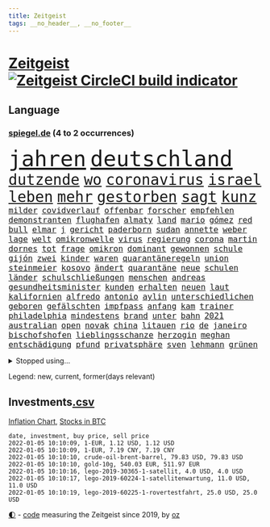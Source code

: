 ```yaml
---
title: Zeitgeist
tags: __no_header__, __no_footer__
---
```


# [Zeitgeist](https://oliz.io/zeitgeist/) [![Zeitgeist CircleCI build indicator](https://circleci.com/gh/ooz/zeitgeist.svg?style=shield)](https://circleci.com/gh/ooz/zeitgeist)

## Language

<h3><a href="https://www.spiegel.de" target="_blank">spiegel.de</a> (4 to 2 occurrences)</h3>
<p style="font-family:monospace">
<span style="font-size:32pt"><a href="news_links.html#jahren" class="current">jahren</a></span>
<span style="font-size:32pt"><a href="news_links.html#deutschland" class="current">deutschland</a></span>
<br>
<span style="font-size:22pt"><a href="news_links.html#dutzende" class="current">dutzende</a></span>
<span style="font-size:22pt"><a href="news_links.html#wo" class="current">wo</a></span>
<span style="font-size:22pt"><a href="news_links.html#coronavirus" class="current">coronavirus</a></span>
<span style="font-size:22pt"><a href="news_links.html#israel" class="current">israel</a></span>
<span style="font-size:22pt"><a href="news_links.html#leben" class="current">leben</a></span>
<span style="font-size:22pt"><a href="news_links.html#mehr" class="current">mehr</a></span>
<span style="font-size:22pt"><a href="news_links.html#gestorben" class="current">gestorben</a></span>
<span style="font-size:22pt"><a href="news_links.html#sagt" class="current">sagt</a></span>
<span style="font-size:22pt"><a href="news_links.html#kunz" class="new">kunz</a></span>
<br>
<span style="font-size:12pt"><a href="news_links.html#milder" class="current">milder</a></span>
<span style="font-size:12pt"><a href="news_links.html#covidverlauf" class="new">covidverlauf</a></span>
<span style="font-size:12pt"><a href="news_links.html#offenbar" class="current">offenbar</a></span>
<span style="font-size:12pt"><a href="news_links.html#forscher" class="current">forscher</a></span>
<span style="font-size:12pt"><a href="news_links.html#empfehlen" class="current">empfehlen</a></span>
<span style="font-size:12pt"><a href="news_links.html#demonstranten" class="current">demonstranten</a></span>
<span style="font-size:12pt"><a href="news_links.html#flughafen" class="current">flughafen</a></span>
<span style="font-size:12pt"><a href="news_links.html#almaty" class="new">almaty</a></span>
<span style="font-size:12pt"><a href="news_links.html#land" class="current">land</a></span>
<span style="font-size:12pt"><a href="news_links.html#mario" class="current">mario</a></span>
<span style="font-size:12pt"><a href="news_links.html#gómez" class="new">gómez</a></span>
<span style="font-size:12pt"><a href="news_links.html#red" class="current">red</a></span>
<span style="font-size:12pt"><a href="news_links.html#bull" class="current">bull</a></span>
<span style="font-size:12pt"><a href="news_links.html#elmar" class="current">elmar</a></span>
<span style="font-size:12pt"><a href="news_links.html#j" class="current">j</a></span>
<span style="font-size:12pt"><a href="news_links.html#gericht" class="current">gericht</a></span>
<span style="font-size:12pt"><a href="news_links.html#paderborn" class="current">paderborn</a></span>
<span style="font-size:12pt"><a href="news_links.html#sudan" class="current">sudan</a></span>
<span style="font-size:12pt"><a href="news_links.html#annette" class="current">annette</a></span>
<span style="font-size:12pt"><a href="news_links.html#weber" class="current">weber</a></span>
<span style="font-size:12pt"><a href="news_links.html#lage" class="current">lage</a></span>
<span style="font-size:12pt"><a href="news_links.html#welt" class="current">welt</a></span>
<span style="font-size:12pt"><a href="news_links.html#omikronwelle" class="current">omikronwelle</a></span>
<span style="font-size:12pt"><a href="news_links.html#virus" class="current">virus</a></span>
<span style="font-size:12pt"><a href="news_links.html#regierung" class="current">regierung</a></span>
<span style="font-size:12pt"><a href="news_links.html#corona" class="current">corona</a></span>
<span style="font-size:12pt"><a href="news_links.html#martin" class="current">martin</a></span>
<span style="font-size:12pt"><a href="news_links.html#dornes" class="new">dornes</a></span>
<span style="font-size:12pt"><a href="news_links.html#tot" class="current">tot</a></span>
<span style="font-size:12pt"><a href="news_links.html#frage" class="current">frage</a></span>
<span style="font-size:12pt"><a href="news_links.html#omikron" class="current">omikron</a></span>
<span style="font-size:12pt"><a href="news_links.html#dominant" class="new">dominant</a></span>
<span style="font-size:12pt"><a href="news_links.html#gewonnen" class="current">gewonnen</a></span>
<span style="font-size:12pt"><a href="news_links.html#schule" class="current">schule</a></span>
<span style="font-size:12pt"><a href="news_links.html#gijón" class="new">gijón</a></span>
<span style="font-size:12pt"><a href="news_links.html#zwei" class="current">zwei</a></span>
<span style="font-size:12pt"><a href="news_links.html#kinder" class="current">kinder</a></span>
<span style="font-size:12pt"><a href="news_links.html#waren" class="current">waren</a></span>
<span style="font-size:12pt"><a href="news_links.html#quarantäneregeln" class="current">quarantäneregeln</a></span>
<span style="font-size:12pt"><a href="news_links.html#union" class="current">union</a></span>
<span style="font-size:12pt"><a href="news_links.html#steinmeier" class="current">steinmeier</a></span>
<span style="font-size:12pt"><a href="news_links.html#kosovo" class="current">kosovo</a></span>
<span style="font-size:12pt"><a href="news_links.html#ändert" class="current">ändert</a></span>
<span style="font-size:12pt"><a href="news_links.html#quarantäne" class="current">quarantäne</a></span>
<span style="font-size:12pt"><a href="news_links.html#neue" class="current">neue</a></span>
<span style="font-size:12pt"><a href="news_links.html#schulen" class="current">schulen</a></span>
<span style="font-size:12pt"><a href="news_links.html#länder" class="current">länder</a></span>
<span style="font-size:12pt"><a href="news_links.html#schulschließungen" class="current">schulschließungen</a></span>
<span style="font-size:12pt"><a href="news_links.html#menschen" class="current">menschen</a></span>
<span style="font-size:12pt"><a href="news_links.html#andreas" class="current">andreas</a></span>
<span style="font-size:12pt"><a href="news_links.html#gesundheitsminister" class="current">gesundheitsminister</a></span>
<span style="font-size:12pt"><a href="news_links.html#kunden" class="current">kunden</a></span>
<span style="font-size:12pt"><a href="news_links.html#erhalten" class="current">erhalten</a></span>
<span style="font-size:12pt"><a href="news_links.html#neuen" class="current">neuen</a></span>
<span style="font-size:12pt"><a href="news_links.html#laut" class="current">laut</a></span>
<span style="font-size:12pt"><a href="news_links.html#kalifornien" class="current">kalifornien</a></span>
<span style="font-size:12pt"><a href="news_links.html#alfredo" class="new">alfredo</a></span>
<span style="font-size:12pt"><a href="news_links.html#antonio" class="current">antonio</a></span>
<span style="font-size:12pt"><a href="news_links.html#aylin" class="new">aylin</a></span>
<span style="font-size:12pt"><a href="news_links.html#unterschiedlichen" class="current">unterschiedlichen</a></span>
<span style="font-size:12pt"><a href="news_links.html#geboren" class="current">geboren</a></span>
<span style="font-size:12pt"><a href="news_links.html#gefälschten" class="current">gefälschten</a></span>
<span style="font-size:12pt"><a href="news_links.html#impfpass" class="current">impfpass</a></span>
<span style="font-size:12pt"><a href="news_links.html#anfang" class="current">anfang</a></span>
<span style="font-size:12pt"><a href="news_links.html#kam" class="current">kam</a></span>
<span style="font-size:12pt"><a href="news_links.html#trainer" class="current">trainer</a></span>
<span style="font-size:12pt"><a href="news_links.html#philadelphia" class="new">philadelphia</a></span>
<span style="font-size:12pt"><a href="news_links.html#mindestens" class="current">mindestens</a></span>
<span style="font-size:12pt"><a href="news_links.html#brand" class="current">brand</a></span>
<span style="font-size:12pt"><a href="news_links.html#unter" class="current">unter</a></span>
<span style="font-size:12pt"><a href="news_links.html#bahn" class="current">bahn</a></span>
<span style="font-size:12pt"><a href="news_links.html#2021" class="current">2021</a></span>
<span style="font-size:12pt"><a href="news_links.html#australian" class="current">australian</a></span>
<span style="font-size:12pt"><a href="news_links.html#open" class="current">open</a></span>
<span style="font-size:12pt"><a href="news_links.html#novak" class="current">novak</a></span>
<span style="font-size:12pt"><a href="news_links.html#china" class="current">china</a></span>
<span style="font-size:12pt"><a href="news_links.html#litauen" class="current">litauen</a></span>
<span style="font-size:12pt"><a href="news_links.html#rio" class="new">rio</a></span>
<span style="font-size:12pt"><a href="news_links.html#de" class="current">de</a></span>
<span style="font-size:12pt"><a href="news_links.html#janeiro" class="new">janeiro</a></span>
<span style="font-size:12pt"><a href="news_links.html#bischofshofen" class="new">bischofshofen</a></span>
<span style="font-size:12pt"><a href="news_links.html#lieblingsschanze" class="new">lieblingsschanze</a></span>
<span style="font-size:12pt"><a href="news_links.html#herzogin" class="current">herzogin</a></span>
<span style="font-size:12pt"><a href="news_links.html#meghan" class="current">meghan</a></span>
<span style="font-size:12pt"><a href="news_links.html#entschädigung" class="current">entschädigung</a></span>
<span style="font-size:12pt"><a href="news_links.html#pfund" class="current">pfund</a></span>
<span style="font-size:12pt"><a href="news_links.html#privatsphäre" class="new">privatsphäre</a></span>
<span style="font-size:12pt"><a href="news_links.html#sven" class="current">sven</a></span>
<span style="font-size:12pt"><a href="news_links.html#lehmann" class="new">lehmann</a></span>
<span style="font-size:12pt"><a href="news_links.html#grünen" class="current">grünen</a></span>
</p>
<details>
<summary>Stopped using...</summary>
<p class="former" style="font-size:12pt">
brettspiele(441) elfmeter(441) fdpchef(441) wünscht(441) euphorie(440) nachfolge(440) unentschieden(440) gewaltige(439) haare(439) identifiziert(439) ignoriert(439) abenteuer(438) angeklagt(438) bars(438) entschied(438) erneuter(438) kritische(438) wartet(438) wege(438) co₂(437) erinnerungen(437) hinterlassen(437) horst(437) positionen(437) studierenden(437) tödlicher(437) zurzeit(437) 39(436) behandlung(436) bewerber(436) coronalockdown(436) festnahme(436) froh(436) gearbeitet(436) geflüchteten(436) gerufen(436) geschickt(436) hansi(436) juventus(436) microsoft(436) rad(436) schwarzen(436) turin(436) usaußenminister(436) zentrale(436) ankündigung(435) astrazeneca(435) beantragen(435) erntet(435) klimaneutral(435) nachwuchs(435) pocht(435) richten(435) bekannten(434) fenster(434) fußballquiz(434) gefährden(434) geschaffen(434) historisch(434) internationaler(434) kandidatin(434) peru(434) razzia(434) regionen(434) reißt(434) trennt(434) ärmere(434) anderthalb(433) anruf(433) autohersteller(433) bedrohung(433) beeinflussen(433) beschwerde(433) bewegung(433) gelegenheit(433) heiko(433) hinweisen(433) lady(433) nachspiel(433) nazis(433) schrieb(433) versorgt(433) weltkrieg(433) deutet(432) einreisen(432) führende(432) gedacht(432) halben(432) haseloff(432) lager(432) locker(432) neuem(432) usbürger(432) amsterdam(431) anspruch(431) arbeitslosigkeit(431) eindruck(431) einstieg(431) fortschritt(431) fuß(431) institut(431) leere(431) melanie(431) nationale(431) negativ(431) offensive(431) statement(431) versehentlich(431) üben(431) drehen(430) erschweren(430) eskalation(430) schröder(430) unbekannten(430) werbung(430) zahlung(430) überzeugen(430) durchsetzen(429) eindämmen(429) figuren(429) geklärt(429) gesteht(429) hollywood(429) irak(429) kleines(429) märz(429) noten(429) partner(429) schwierigkeiten(429) siegte(429) tourismus(429) verspielt(429) anzeigen(428) aufbruch(428) digitalen(428) eintracht(428) jüngeren(428) notruf(428) rat(428) rechts(428) ringt(428) unten(428) verpassen(428) weltweite(428) black(427) fakten(427) fanexperten(427) hauses(427) karriereberaterin(427) kostet(427) marcel(427) nürnberg(427) politisch(427) spekulationen(427) tippen(427) verschiebt(427) wehrte(427) zwischenzeitlich(427) überschattet(427) anwälte(426) ermittlern(426) usschauspielerin(426) verbände(426) 52(425) mode(425) mutige(425) roger(425) schottland(425) verbrechen(425) 32(424) ecken(424) endspiel(424) sensation(424) anlass(423) attacken(423) europäer(423) förderung(423) herzen(423) kontrollen(423) spaß(423) verteidigen(423) bekämpft(422) haftstrafen(422) halb(422) moskaus(422) neustart(422) verschwiegen(422) ausgerufen(421) eigentümer(421) genauso(421) option(421) rollen(421) tauchen(421) anja(420) aufgetreten(420) belege(420) drohe(420) marsch(420) mitnehmen(420) vorstellen(420) überprüfen(420) einheitliche(419) frachter(419) goldenen(419) kilometern(419) nordirland(419) spotify(419) weckt(419) begriff(418) datenanalyse(418) sportlich(418) befeuern(416) küstenwache(416) lernt(416) reichsten(416) bushido(415) eklat(415) fan(414) laufenden(414) ministerium(414) zurückgegangen(414) erderwärmung(413) finanzierung(413) prognosen(413) projekte(413) nationalteam(412) matthew(411) syrer(411) vorgänger(411) wünsche(411) defensive(410) klarer(410) träume(410) amerikas(409) behalten(409) coronazeiten(409) konsum(409) le(409) pushbacks(409) hohem(408) museum(408) rasen(407) verfolger(407) wendet(407) wiener(407) auseinandersetzung(406) flagge(406) gastronomie(406) jubeln(406) nasa(406) aufgetaucht(405) rechtsstreit(405) falscher(404) landung(403) psychisch(403) drin(402) hilfen(402) schaut(402) erstickt(401) intelligenz(401) intensivstation(401) künstliche(401) munition(401) suchten(401) ball(400) sinkende(399) doping(398) thüringer(398) weitermachen(398) grünenchefin(397) schützt(397) neymar(396) ungeklärt(395) gewannen(394) riesiges(394) rodrigo(394) jones(393) mittelpunkt(393) schätzen(393) türen(391) sammelte(390) ursprünglich(390) wiedergewählt(388) strategisch(387) verhinderte(387) beobachtung(386) johannes(386) verpasste(386) normalerweise(385) vorgenommen(385) entspannt(384) kontert(383) teuren(383) björn(382) bbc(381) erreger(380) aktive(378) beheben(375) bestechung(375) coronafolgen(375) discounter(375) nationalsozialismus(375) antony(373) blinken(373) versammelt(373) kehren(371) rache(371) unfällen(369) heimsieg(367) 13jährige(366) aggressiv(366) trugen(365) darmstadt(364) abgabe(363) ärmelkanal(362) aufheben(358) biontech/pfizer(357) eingetroffen(354) sachen(353) katzen(349) polizeiruf(343) kreuzung(327) geheimen(319) flächendeckend(315) trinken(313) afrikanische(310) estland(310) stromnetz(310) vormarsch(309) unwahrscheinlich(307) walterborjans(306) bundesweiten(304) potenziell(302) belästigt(301) california(301) bewerben(299) stören(297) 53jähriger(294) indigenen(292) direkten(290) westberlin(287) finanziellen(284) worüber(283) inzidenzen(278) konzerte(278) krimi(278) kriege(277) wildnis(276) strecken(267) 15jähriger(265) bewirbt(265) bargeld(261) geschützte(261) nordwesten(261) realistisch(260) bildzeitung(258) prozessauftakt(252) enthalten(249) scharfen(245) berechtigt(243) kühl(239) erwachsen(233) erschüttern(232) motorrad(232) label(226) neudelhi(222) jubel(220) spritzen(219) hingelegt(217) machtoptionen(217) raumfahrt(215) nationaltrainer(213) 25jährige(211) strafverfolgung(211) mitregieren(205) einsätze(204) genossen(203) hardliner(201) ausgezahlt(200) ticket(199) vorgang(199) wessen(199) serbien(198) einwanderer(194) notlandung(192) menschenmenge(191) lago(190) maggiore(190) kw(189) berchtesgaden(188) 01(186) allgegenwärtig(186) umfang(186) fünfjähriger(184) kinderimpfung(184) eingemischt(183) fotografen(183) unschuldig(183) bestseller(182) guido(181) befragung(179) träumt(178) 86(177) aggressiver(177) jamaika(177) 23jähriger(175) erhöhte(175) lucas(175) mangelnden(174) britischem(173) beihilfe(172) versichert(172) brannte(171) hebel(171) sichere(171) zeugnis(171) anpassen(170) instrumente(169) leuchten(169) merkwürdigen(169) misshandlung(169) ansprechen(168) forscherteam(168) ramos(167) teufel(166) entstehung(164) genauer(164) schließung(164) verliebt(164) visa(164) abgeordneter(163) warteten(163) altenberger(162) atomgespräche(162) britney(162) millionenentschädigung(162) spears(162) irre(161) anwohnern(160) fratzscher(160) geldwäsche(160) 9(159) akademie(159) auslaufen(159) süddeutschland(159) verbunden(159) verteidigungsministeriums(159) wissenschaften(159) 160(158) dick(158) düster(158) hindukusch(157) gegenwart(156) heiraten(156) nächster(156) stufen(156) ansteckung(155) heim(155) tätig(155) abgesehen(154) mächtigen(154) überwältigender(154) batterien(153) karlsruher(153) fashion(151) sperrung(151) roter(150) schrecklich(150) vermeintlicher(150) wunderkind(150) überdosis(149) 25jähriger(147) kürzen(147) strikten(147) häufigsten(146) unterzogen(146) landsleute(145) verdrängt(145) evakuierung(144) beatles(143) las(143) metall(143) vegas(143) abschiebungen(142) eure(142) leistete(142) lieferengpässen(142) oberbayern(142) polnischen(142) rauch(142) planet(141) nbastar(140) schutzmaßnahmen(140) camp(139) observatorium(139) amoklauf(138) anstatt(138) theorien(138) impfzahlen(137) nothilfe(137) raser(137) hochwasserkatastrophe(136) komfort(136) 210(135) drastischer(135) mobiles(134) dfbfrauen(133) kinderärzte(132) maurer(132) zerstörten(132) kulisse(131) schwerelosigkeit(131) ernannt(129) kohl(129) angemeldet(128) coronagipfel(128) afghanen(127) freedom(127) lautete(127) norwegischen(126) coronaleugnern(125) 240(124) schwach(124) verheiratet(124) abzugeben(123) eindeutigen(123) preisanstieg(123) schwierigste(123) boxer(122) legalisieren(122) marathon(122) rückkehrer(122) köpfen(121) leidenschaft(120) sprint(120) öffentlicher(120) erkunden(119) fußgänger(119) ali(118) gotteslästerung(117) notlage(117) entschädigt(116) nazivergleichen(116) 1961(115) binden(115) gouverneurs(115) rundfunks(115) düsseldorfer(114) juristisches(114) münzen(114) haushaltshilfe(113) überschreiten(113) aufkommen(112) früherem(112) note(112) vermietet(112) freundinnen(111) vergisst(111) fußballbundes(110) müttern(110) taugen(110) angestellt(109) gedränge(109) morawiecki(109) coronatoten(108) göringeckardt(108) hauptgrund(108) mesut(108) wissing(108) özil(108) adidas(107) hochdruck(107) spielmacher(107) tankstellen(107) ausharren(106) grünenfraktionschefin(106) haushalt(106) hessens(106) iaea(106) partien(106) tierwelt(106) devise(105) fanexpertinnen(105) applaus(104) exmann(104) staatsangehörigkeit(104) tabellenführung(104) alias(103) astronaut(103) neuesten(103) saisonauftakt(103) zorn(103) überraschende(103) regelungen(102) topf(101) flüchtlingsdrama(100) prangert(100) verletzungspause(100) anführen(99) kooperieren(99) späte(99) töteten(99) verteidigte(99) illegaler(98) involviert(98) plänen(98) toxische(98) volkspartei(98) gerichtsentscheidung(97) südlichen(97) verstärkung(97) abgerechnet(96) bestätigte(96) fifa(96) gadgets(96) architekten(95) jerome(95) powell(95) katrin(94) migrationspolitik(94) protokoll(94) längsten(93) umbruch(93) euaußengrenze(92) lahmt(92) spdvorsitzende(92) staatsanwältin(92) gewandt(91) statistisch(91) wittert(91) charly(90) eingekauft(90) härtester(90) pazifik(90) vertuschung(90) angels(89) gutgehen(89) hells(89) talk(89) urteilt(89) angehören(88) denise(88) missouri(88) mobility(88) wmqualifikation(88) angeprangert(87) erheblicher(87) kinderarzt(87) krankschreibung(87) pharmakonzern(87) breuer(86) defekte(86) dringen(86) geschmolzen(86) handhabe(86) türkisches(86) abnehmen(85) einzuschätzen(85) fachzeitschriften(85) opioidkrise(85) arktis(84) benachbarten(84) bundesligatopspiel(84) bündnisses(84) eindringlich(84) immobilie(84) kurssturz(84) gedrückt(83) tvduell(83) verhörthriller(83) versöhnlich(83) vulkaninsel(83) biontechgründer(82) eumitteln(82) hübner(82) miete(82) nackte(82) sennheiser(82) elektrisiert(81) lübecker(81) coronaphase(80) ernsthafte(80) freiem(80) pflichtspielniederlagen(80) teamchef(80) tweets(80) 3100(79) alberto(79) coronabilanz(79) costa(79) erwecken(79) finanzkrise(79) gabriela(79) tvdebatte(79) bombenanschlag(78) championsleaguespiel(78) kaperte(78) pfad(78) eingefangen(77) erklärungen(77) lauschte(77) nrwregierungschef(77) riskieren(77) sonderparteitag(77) augenhöhe(76) goldmedaillengewinnerin(76) ham(76) sound(75) hamm(74) ole(74) sorgerecht(74) vorträge(74) wiederzubeleben(74) betreten(73) heizung(73) vogel(73) exekutionen(72) gange(72) populistisch(72) trieben(72) ubooten(72) angesprochen(71) jesse(71) lea(71) menschlicher(71) zukommen(71) anhören(70) bewahrte(70) flaschenhalsrezession(70) gaskrise(70) hanna(70) hast(70) knüpfen(70) samstagabend(70) wich(70) abhängen(69) aufgebracht(69) kohlrichter(69) maike(69) tatverdächtigem(69) engagieren(68) floss(68) johannesburg(68) lol(68) meistern(68) 1975(67) ausbauen(67) beider(67) heimatländer(67) trickst(67) tristesse(67) zäune(67) energiekosten(66) sam(66) schüller(66) verstand(66) zurückgezogen(66) amtskollegen(65) begrüßen(65) genügen(65) scheinheiligkeit(65) ach(64) berufsschule(64) biene(64) bundesliganiederlage(64) gazprom(64) heinrich(64) kritisierten(64) schlepper(64) aue(63) blättert(63) erzgebirge(63) panama(63) schlafende(63) bestellen(62) enteignung(62) ig(62) kombination(62) lasst(62) sekte(62) tshirts(62) twitteraccount(62) coronakontrollen(61) gaspreise(61) illegalem(61) verwerfungen(61) cduvorsitzenden(60) charge(60) entwickler(60) fassade(60) geblitzt(60) vorschlagen(60) eidinger(59) eingefroren(59) erwartung(59) kinderklinik(59) klubführung(59) kurbelt(59) lockerung(59) unsicherheiten(59) bewältigte(58) co2preis(58) generäle(58) gesetzen(58) gleichermaßen(58) klimafreundlicher(58) spiegelrecherchen(58) övp(58) kai(57) kroatische(57) national(57) schleuser(57) dschungel(56) fördergelder(56) korruptionsvorwürfe(56) magie(56) matthäus(56) meeresgrund(56) späteren(56) warnstreiks(56) arsch(55) bedrängt(55) losgehen(55) notfallzulassung(55) papers(55) schallenberg(55) stattgefunden(55) warburg(55) frischen(54) hüten(54) kissen(54) strafverfahren(54) 2700(53) einsturz(53) gebilligt(53) totgeprügelt(53) umsetzung(53) verunglückte(53) österreichischer(53) 1970(52) hausdurchsuchungen(52) oberst(52) sommerhaus(52) unvollendet(52) 74(51) adele(51) ansturm(51) attentate(51) entwicklungsländern(51) künstlerinnen(51) pelze(51) regierungsarbeit(51) intensivpatienten(50) jungstar(50) lieferte(50) polnischer(50) wirksam(50) dzienus(49) geworben(49) großbanken(49) komplizierter(49) sachsenanhalts(49) sarahlee(49) sprecherin(49) timon(49) finanzspritze(48) geschnappt(48) kompass(48) nochgesundheitsminister(48) staatsspitze(48) asylsuchenden(47) baseballschläger(47) blamiert(47) christlichen(47) parteivorstand(47) perspektive(47) stellantis(47) sonderweg(46) verdreifacht(46) absprachen(45) chefposten(45) folgende(45) legalisierung(45) verglichen(45) beschlagnahmte(44) oberlandesgericht(44) europarat(43) geheimnisse(43) hochseewindparks(43) luftwaffe(43) pannenstart(43) privates(43) seitenlinie(43) spieltisch(43) abschlussbericht(42) amanal(42) aufeinandertreffen(42) betrüger(42) czaja(42) gruselig(42) impfstoffhersteller(42) kurz'(42) legendäre(42) marion(42) petros(42) rosenthal(42) valencia(42) wichtigster(42) wohnten(42) ehrgeizige(41) gründeten(41) kavala(41) mitschuld(41) mutterkonzern(41) willemsen(41) 14000(40) bruders(40) kräftigen(40) tötungsdelikts(40) verlockend(40) wonach(40) zoos(40) ämtern(40) enes(39) feind(39) heime(39) kanter(39) kriegen(39) osman(39) photo(39) seibert(39) siena(39) abschiebung(38) hinrichtungen(38) mehrmals(38) nachkriegszeit(38) ratgeber(38) schwört(38) ausstoß(37) coronamedikaments(37) generalstaatsanwalt(37) linnemann(37) molnupiravir(37) palace(37) zweifache(37) backen(36) bestehende(36) chip(36) eignet(36) ethikrat(36) fegte(36) gerechtfertigt(36) schreck(36) symbole(36) brandenburgischen(35) eitan(35) fußballs(35) hager(35) inhaftiert(35) landeswährung(35) medienrummel(35) plazenta(35) rheinderby(35) rücknahme(35) seilbahnabsturz(35) seilbahnunglück(35) vorgesehen(35) geldflut(34) sandhausen(34) sexismus(34) trophäen(34) christiane(33) generationen(33) merck(33) bemerkenswerten(32) geduldig(32) lifte(32) zoran(32) atomwaffenfähige(31) befördert(31) fischerboot(31) glühende(31) karibik(31) frisst(30) gefoltert(30) gegenzug(30) impfskeptikerin(30) importpreise(30) kürzer(30) lettland(30) statuen(30) ubahn(30) unterhaltung(30) bundeskriminalamt(29) getrennte(29) hetze(29) house(29) vorstellt(29) auffrischungsimpfungen(28) kaiserslautern(28) putzen(28) regional(28) schieflage(28) sexualisierte(28) unbegründet(28) videoassistenten(28) wirklichkeit(28) abgesagte(27) amerikanischer(27) ausblieb(27) benfica(27) coronaboosterimpfung(27) belogen(26) ehrlich(26) geschmack(26) ketten(26) schusswaffen(26) staatsstreich(26) teslaaktien(26) total(26) weckruf(26) zwölfjährige(26) befreite(25) gaga(25) großflächig(25) gucci(25) interaktive(25) jude(25) pufpaff(25) rettungseinsatz(25) sachverständigenrat(25) wirtschaftsweisen(25) dosbpräsident(24) dream(24) havre(24) längeren(24) vermeidbar(24) alfons(23) geht’s(23) hörmann(23) iraker(23) kaputtgegangen(23) sportbund(23) 3gpflicht(22) aggression(22) dosb(22) erfüllung(22) perus(22) pickuptrucks(22) spdchefin(22) archiviert(21) baldkanzler(21) calais(21) kick(21) michigan(21) stroh(21) tatortvote(21) terence(21) coronahotspot(20) ischgl(20) sohnes(20) algaddafi(19) alislam(19) billig(19) coronagesetz(19) machthabers(19) saif(19) bahnbrechende(18) extremsportler(18) handschrift(18) kalt(18) 00(17) 12jährige(17) 43jährige(17) ausschlag(17) ausschluss(17) luftverkehr(17) wettrennen(17) ethikratmitglied(16) harsch(16) reduzierung(16) schwindel(16) ständiger(16) wellenbrecher(16) einstimmig(15) erbil(15) vierteljahrhundert(15) weltraumschrott(15) wissenschaftlern(15) coronarunde(14) entsteht(14) epsteins(14) fliegende(14) halbmarathon(14) kantersieg(14) ligaspiele(14) schande(14) tauschen(14) trainerdebüt(14) ussanktionen(14) kronprinz(13) menschlich(13) versteht(13) wta(13) zukommt(13) apotheker(12) attraktiver(12) beliebten(12) interimscoach(12) luftfilter(12) ozean(12) sank(12) angekündigte(11) auslandsreise(11) kontakten(11) polizeigewerkschaft(11) recycling(11) salzburger(11) swift(11) tonfall(11) wtachef(11)
</p>
</details>
<p>Legend: <span class="new">new</span>, <span class="current">current</span>, <span class="former">former(days relevant)</span></p>

## Investments[.csv](investments.csv)

[Inflation Chart](https://inflationchart.com),
[Stocks in BTC](https://stonksinbtc.xyz/)

```
date, investment, buy price, sell price
2022-01-05 10:10:09, 1-EUR, 1.12 USD, 1.12 USD
2022-01-05 10:10:09, 1-EUR, 7.19 CNY, 7.19 CNY
2022-01-05 10:10:10, crude-oil-brent-barrel, 79.83 USD, 79.83 USD
2022-01-05 10:10:10, gold-10g, 540.03 EUR, 511.97 EUR
2022-01-05 10:10:16, lego-2019-30365-1-satellit, 4.0 USD, 4.0 USD
2022-01-05 10:10:17, lego-2019-60224-1-satellitenwartung, 11.0 USD, 11.0 USD
2022-01-05 10:10:19, lego-2019-60225-1-rovertestfahrt, 25.0 USD, 25.0 USD
```

<footer>
<a href="javascript:toggleTheme()" class="nav">🌓</a>
- <a href="https://github.com/ooz/zeitgeist">code</a> measuring the Zeitgeist since 2019, by <a href="https://oliz.io">oz</a>
</footer>
